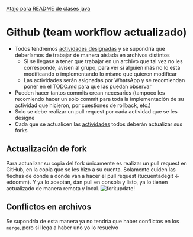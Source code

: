[Atajo para README de clases java](app/src/main/java/com/example/pickingapp/)

# Github (team workflow actualizado)

- Todos tendremos [actividades designadas](TODO.md) y se supondría que deberíamos de trabajar de manera aislada en archivos distintos
  - Si se llegase a tener que trabajar en un archivo que tal vez no les corresponde, avisen al grupo, para ver si alguien más no lo está modificando o implementando lo mismo que quieren modificar
  - Las actividades serán asignadas por WhatsApp y se recomiendan poner en el [TODO.md](TODO.md) para que las puedan observar
- Pueden hacer tantos commits crean necesarios (tampoco les recomiendo hacer un solo commit para toda la implementación de su actividad que hicieron, por cuestiones de rollback, etc.)
- Solo se debe realizar un pull request por cada actividad que se les designe
- Cada que se actualicen las [actividades](TODO.md) todos deberán actualizar sus forks


## Actualización de fork
Para actualizar su copia del fork únicamente es realizar un pull request en GitHub, en la copia que se les hizo a su cuenta. Solamente cuiden las flechas de donde a donde van a hacer el pull request (tucuentadegit <- edoomm). Y ya lo aceptan, dan pull en consola y listo, ya lo tienen actualizado de manera remota y local.
![forkupdate!](https://lh3.googleusercontent.com/pw/ACtC-3cz3gBIJlfK1z6aZWsaHvJdJhXrWOLBnKwr0nYUVbIPldTW_p0o9X7zMNX2HlFnxys4i6rQZ0p0iBqUOXeL7KsKssHmZOMyrPEzw-kDsaTFz5uIoItgW4LtUnsOv0zlI7C5-7EfPYk_Q-qLu7-8JPPI=w948-h263-no?authuser=0)

## Conflictos en archivos
Se supondría de esta manera ya no tendría que haber conflictos en los `merge`, pero si llega a haber uno yo lo resuelvo
